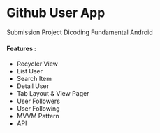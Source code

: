 # Github User App

Submission Project Dicoding Fundamental Android
#### Features :

 - Recycler View
 - List User
 - Search Item
 - Detail User
 - Tab Layout & View Pager
 - User Followers
 - User Following
 - MVVM Pattern
 - API
